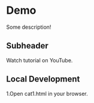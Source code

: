 # Demo

Some description!

## Subheader

Watch tutorial on YouTube.

## Local Development

1.Open cat1.html in your browser.
